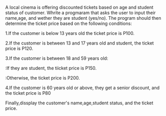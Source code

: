 A local cinema is offering discounted tickets based on age and student status of customer. Whrite a progmaram that asks the user to input their name,age, and wether they are student (yes/no). The program should then determine the ticket price based on the following conditions:

1.If the customer is below 13 years old the ticket price is P100.

2.If the customer is between 13 and 17 years old and student, the ticket price is P120.
   
3.If the customer is between 18 and 59 years old:

:If they are student, the tiicket price is P150.

:Otherwise, the ticket price is P200.

4.If the customer is 60 years old or above, they get a senior discount, and the ticket price is P80

Finally,dissplay the customer's name,age,student status, and the ticket price.
